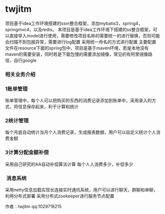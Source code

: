 # twjitm
项目基于idea工作环境搭建的ssm整合框架，添加mybatis3，spring4，springmvc4，以及redis。
本项目是基于idea工作环境下搭建的ss整合框架，可以直接导入model进行使用，需要修改项目名称的需要统一的进行替换，否则可能会扫描不到包报异常，需要进行log配置
采用统一命名的方式进行配置
主要配置文件在resource下面的spring包中，项目是基于maven环境，若是本地没有maven的需要安装，同时若是下载包慢的需要添加镜像，常见的有阿里镜像路径，自行google

### 相关业务介绍
### 1账单管理
账单管理中，每个人可以把购买的东西的消费记录添加到账单中，采用录入的方式，将信息保存起来，利于计算和统计
### 2统计管理
每个月底自动统计当月个人消费记录，生成报表数据，用户可以自定义统计个人消费金额
### 3计算分配金额补偿
采用自己研究的AA自动补偿算法计算 每个人人消费多少，补偿多少
###  消息系统

采用netty信息加载实现长连接实时通讯系统，用户可以进行聊天，群聊和单聊，利用分布式部署 采用分布式zookeeper进行服务节点配置

作者：twjitm qq:1029718215


